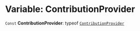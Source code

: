 # Variable: ContributionProvider

`Const` **ContributionProvider**: typeof [`ContributionProvider`](/auto-docs/utils/variables/ContributionProvider-1.md)
